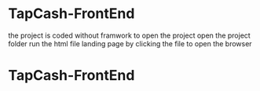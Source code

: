 ﻿# TapCash-FrontEnd
 the project is coded without framwork 
 to open the project
 open the project folder
 run the html file landing 
 page by clicking the file 
 to open the browser
# TapCash-FrontEnd
